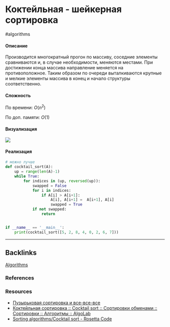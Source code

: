 # Коктейльная - шейкерная сортировка
#algorithms 

#### Описание
Производится многократный прогон по массиву, соседние элементы сравниваются и, в случае необходимости, меняются местами. При достижении конца массива направление меняется на противоположное. Таким образом по очереди выталкиваются крупные и мелкие элементы массива в конец и начало структуры соответственно.

#### Сложность
По времени:
$O(n^2)$

По доп. памяти:
$O(1)$

#### Визуализация
![](https://habrastorage.org/web/616/739/0f8/6167390f8005452e8dbcbeeacb5c95fc.gif)

#### Реализация

```python
# можно лучше
def cocktail_sort(A):  
    up = range(len(A)-1)  
    while True:  
        for indices in (up, reversed(up)):  
            swapped = False  
            for i in indices:  
                if A[i] > A[i+1]:    
                    A[i], A[i+1] =  A[i+1], A[i]  
                    swapped = True  
            if not swapped:  
                return


if __name__ == '__main__':  
    print(cocktail_sort([5, 2, 8, 4, 0, 2, 6, 7]))
```

---
## Backlinks
[Algorithms](../Algorithms.md)

### References

### Resources
- [Пузырьковая сортировка и все-все-все](https://habr.com/ru/post/204600/)
- [Коктейльная сортировка :: Cocktail sort :: Сортировки обменами :: Сортировки :: Алгоритмы :: AlgoLab](http://algolab.valemak.com/heap/cocktail)
- [Sorting algorithms/Cocktail sort - Rosetta Code](http://rosettacode.org/wiki/Sorting_algorithms/Cocktail_sort#Python)


